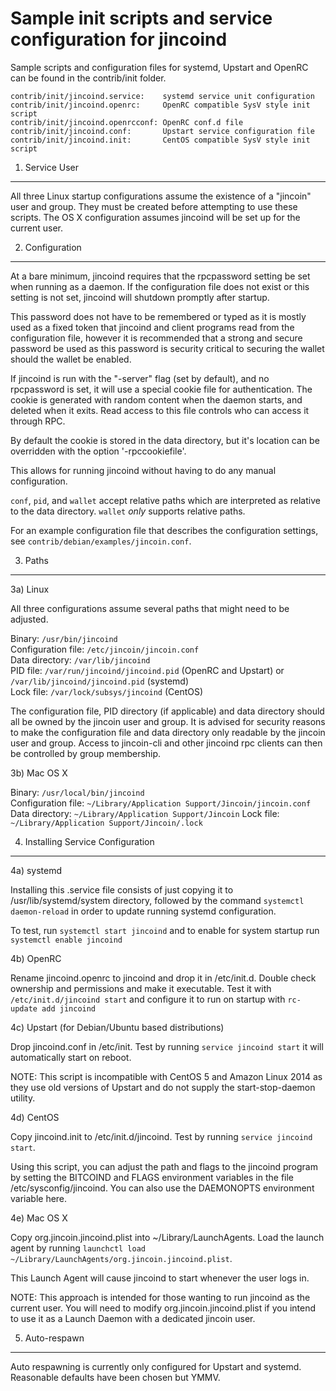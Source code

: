 Sample init scripts and service configuration for jincoind
==========================================================

Sample scripts and configuration files for systemd, Upstart and OpenRC
can be found in the contrib/init folder.

    contrib/init/jincoind.service:    systemd service unit configuration
    contrib/init/jincoind.openrc:     OpenRC compatible SysV style init script
    contrib/init/jincoind.openrcconf: OpenRC conf.d file
    contrib/init/jincoind.conf:       Upstart service configuration file
    contrib/init/jincoind.init:       CentOS compatible SysV style init script

1. Service User
---------------------------------

All three Linux startup configurations assume the existence of a "jincoin" user
and group.  They must be created before attempting to use these scripts.
The OS X configuration assumes jincoind will be set up for the current user.

2. Configuration
---------------------------------

At a bare minimum, jincoind requires that the rpcpassword setting be set
when running as a daemon.  If the configuration file does not exist or this
setting is not set, jincoind will shutdown promptly after startup.

This password does not have to be remembered or typed as it is mostly used
as a fixed token that jincoind and client programs read from the configuration
file, however it is recommended that a strong and secure password be used
as this password is security critical to securing the wallet should the
wallet be enabled.

If jincoind is run with the "-server" flag (set by default), and no rpcpassword is set,
it will use a special cookie file for authentication. The cookie is generated with random
content when the daemon starts, and deleted when it exits. Read access to this file
controls who can access it through RPC.

By default the cookie is stored in the data directory, but it's location can be overridden
with the option '-rpccookiefile'.

This allows for running jincoind without having to do any manual configuration.

`conf`, `pid`, and `wallet` accept relative paths which are interpreted as
relative to the data directory. `wallet` *only* supports relative paths.

For an example configuration file that describes the configuration settings,
see `contrib/debian/examples/jincoin.conf`.

3. Paths
---------------------------------

3a) Linux

All three configurations assume several paths that might need to be adjusted.

Binary:              `/usr/bin/jincoind`  
Configuration file:  `/etc/jincoin/jincoin.conf`  
Data directory:      `/var/lib/jincoind`  
PID file:            `/var/run/jincoind/jincoind.pid` (OpenRC and Upstart) or `/var/lib/jincoind/jincoind.pid` (systemd)  
Lock file:           `/var/lock/subsys/jincoind` (CentOS)  

The configuration file, PID directory (if applicable) and data directory
should all be owned by the jincoin user and group.  It is advised for security
reasons to make the configuration file and data directory only readable by the
jincoin user and group.  Access to jincoin-cli and other jincoind rpc clients
can then be controlled by group membership.

3b) Mac OS X

Binary:              `/usr/local/bin/jincoind`  
Configuration file:  `~/Library/Application Support/Jincoin/jincoin.conf`  
Data directory:      `~/Library/Application Support/Jincoin`
Lock file:           `~/Library/Application Support/Jincoin/.lock`

4. Installing Service Configuration
-----------------------------------

4a) systemd

Installing this .service file consists of just copying it to
/usr/lib/systemd/system directory, followed by the command
`systemctl daemon-reload` in order to update running systemd configuration.

To test, run `systemctl start jincoind` and to enable for system startup run
`systemctl enable jincoind`

4b) OpenRC

Rename jincoind.openrc to jincoind and drop it in /etc/init.d.  Double
check ownership and permissions and make it executable.  Test it with
`/etc/init.d/jincoind start` and configure it to run on startup with
`rc-update add jincoind`

4c) Upstart (for Debian/Ubuntu based distributions)

Drop jincoind.conf in /etc/init.  Test by running `service jincoind start`
it will automatically start on reboot.

NOTE: This script is incompatible with CentOS 5 and Amazon Linux 2014 as they
use old versions of Upstart and do not supply the start-stop-daemon utility.

4d) CentOS

Copy jincoind.init to /etc/init.d/jincoind. Test by running `service jincoind start`.

Using this script, you can adjust the path and flags to the jincoind program by
setting the BITCOIND and FLAGS environment variables in the file
/etc/sysconfig/jincoind. You can also use the DAEMONOPTS environment variable here.

4e) Mac OS X

Copy org.jincoin.jincoind.plist into ~/Library/LaunchAgents. Load the launch agent by
running `launchctl load ~/Library/LaunchAgents/org.jincoin.jincoind.plist`.

This Launch Agent will cause jincoind to start whenever the user logs in.

NOTE: This approach is intended for those wanting to run jincoind as the current user.
You will need to modify org.jincoin.jincoind.plist if you intend to use it as a
Launch Daemon with a dedicated jincoin user.

5. Auto-respawn
-----------------------------------

Auto respawning is currently only configured for Upstart and systemd.
Reasonable defaults have been chosen but YMMV.
